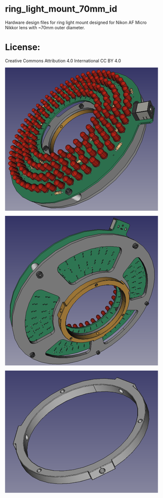 # ring_light_mount_70mm_id 
Hardware design files for ring light mount designed for Nikon AF Micro Nikkor lens with ~70mm outer diameter. 

# License: 
Creative Commons Attribution 4.0 International CC BY 4.0

![screenshot](images/assembly_front_view.png)

![screenshot](images/assembly_rear_view.png)

![screenshot](images/adapter_ring.png)



